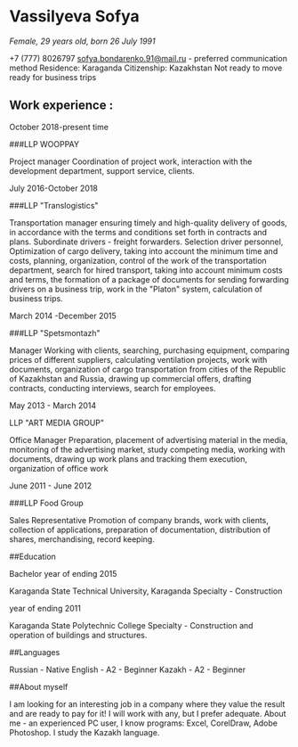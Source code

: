 <h1>Vassilyeva Sofya </h1>

*Female,
29 years old, born 26 July 1991*

+7 (777) 8026797
sofya.bondarenko.91@mail.ru - preferred communication method
Residence: Karaganda
Citizenship: Kazakhstan
Not ready to move
ready for business trips

## Work experience :

October 2018-present time

###LLP WOOPPAY

Project manager
Coordination of project work, interaction with the development department, support service, clients.

July 2016-October 2018

###LLP "Translogistics"

Transportation manager
ensuring timely and high-quality delivery of goods, in accordance with the terms and
conditions set forth in contracts and plans. Subordinate drivers - freight forwarders.
 Selection driver personnel, Optimization of cargo delivery, taking into account the minimum time and costs,
planning, organization, control of the work of the transportation department, search for hired transport, taking into account
minimum costs and terms, the formation of a package of documents for sending
forwarding drivers on a business trip, work in the "Platon" system, calculation of business trips.

March 2014 -December 2015

###LLP "Spetsmontazh"

Manager
Working with clients, searching, purchasing equipment, comparing prices of different suppliers, calculating
ventilation projects, work with documents, organization of cargo transportation from cities of the Republic of Kazakhstan and
Russia, drawing up commercial offers, drafting contracts, conducting
interviews, search for employees.

May 2013 - March 2014

LLP "ART MEDIA GROUP"

Office Manager
Preparation, placement of advertising material in the media, monitoring of the advertising market, study
competing media, working with documents, drawing up work plans and tracking them
execution, organization of office work

June 2011 - June
2012

###LLP Food Group 

Sales Representative
Promotion of company brands, work with clients, collection of applications, preparation of documentation,
distribution of shares, merchandising, record keeping.

##Education

Bachelor
year of ending 2015

Karaganda State Technical University,
Karaganda
Specialty - Construction

year of ending 2011

Karaganda State Polytechnic College
Specialty - Construction and operation of buildings and structures.

##Languages

Russian - Native
English - A2 - Beginner
Kazakh - A2 - Beginner

##About myself

I am looking for an interesting job in a company where they value the result and are ready to pay for it! I will work with
any, but I prefer adequate. About me - an experienced PC user, I know
programs: Excel, CorelDraw, Adobe Photoshop. I study the Kazakh language.
